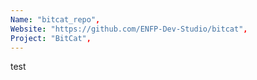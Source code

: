 ```yaml
---
Name: "bitcat_repo",
Website: "https://github.com/ENFP-Dev-Studio/bitcat",
Project: "BitCat",
---
```

<!--lang:en--> 
test
<!--lang:es--] 
test
<!--lang:de--] 
test
<!--lang:fr--] 
test
<!--lang:pl--] 
test
<!--lang:uk--] 
test
[!--lang:*-->  
